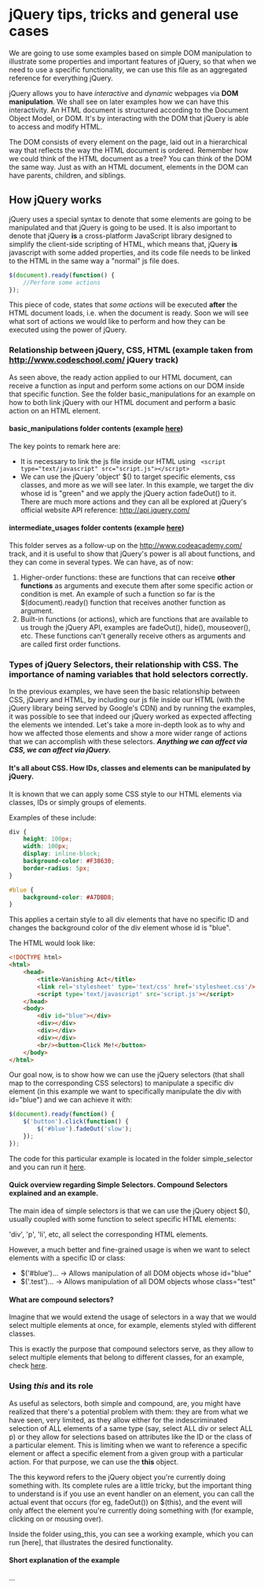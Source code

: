# jQuery tips, tricks and general use cases

We are going to use some examples based on simple DOM manipulation to illustrate some properties and important features of jQuery, so that when we need to use a specific functionality, we can use this file as an aggregated reference for everything jQuery.

jQuery allows you to have _interactive_ and _dynamic_ webpages via **DOM manipulation**. We shall see on later examples how we can have this interactivity. An HTML document is structured according to the Document Object Model, or DOM. It's by interacting with the DOM that jQuery is able to access and modify HTML.

The DOM consists of every element on the page, laid out in a hierarchical way that reflects the way the HTML document is ordered. Remember how we could think of the HTML document as a tree? You can think of the DOM the same way. Just as with an HTML document, elements in the DOM can have parents, children, and siblings.

## How jQuery works

jQuery uses a special syntax to denote that some elements are going to be manipulated and that jQuery is going to be used. It is also important to denote that jQuery **is** a cross-platform JavaScript library designed to simplify the client-side scripting of HTML, which means that, jQuery **is** javascript with some added properties, and its code file needs to be linked to the HTML in the same way a "normal" js file does.

```javascript
$(document).ready(function() {
    //Perform some actions
});
```
This piece of code, states that _some actions_ will be executed **after** the HTML document loads, i.e. when the document is ready. Soon we will see what sort of actions we would like to perform and how they can be executed using the power of jQuery.

### Relationship between jQuery, CSS, HTML (example taken from http://www.codeschool.com/ jQuery track)

As seen above, the ready action applied to our HTML document, can receive a function as input and perform some actions on our DOM inside that specific function. See the folder basic_manipulations for an example on how to both link jQuery with our HTML document and perform a basic action on an HTML element.

#### basic_manipulations folder contents (example [here](https://cdn.rawgit.com/bruno-oliveira/theodinprojectExercises/master/Tips_JS_%26_jQuery/basic_manipulations/index.html))

The key points to remark here are:

* It is necessary to link the js file inside our HTML using ``` <script type="text/javascript" src="script.js"></script>```
* We can use the jQuery 'object' $() to target specific elements, css classes, and more as we will see later. In this example, we target the div whose id is "green" and we apply the jQuery action fadeOut() to it. There are much more actions and they can all be explored at jQuery's official website API reference: http://api.jquery.com/ 

#### intermediate_usages folder contents (example [here](https://cdn.rawgit.com/bruno-oliveira/theodinprojectExercises/master/Tips_JS_%26_jQuery/intermediate_usage/index.html))

This folder serves as a follow-up on the http://www.codeacademy.com/ track, and it is useful to show that jQuery's power is all about functions, and they can come in several types. We can have, as of now:

1. Higher-order functions: these are functions that can receive **other functions** as arguments and execute them after some specific action or condition is met. An example of such a function so far is the $(document).ready() function that receives another function as argument.
2. Built-in functions (or actions), which are functions that are available to us trough the jQuery API, examples are fadeOut(), hide(), mouseover(), etc. These functions can't generally receive others as arguments and are called first order functions.

### Types of jQuery Selectors, their relationship with CSS. The importance of naming variables that hold selectors correctly.

In the previous examples, we have seen the basic relationship between CSS, jQuery and HTML, by including our js file inside our HTML (with the jQuery library being served by Google's CDN) and by running the examples, it was possible to see that indeed our jQuery worked as expected affecting the elements we intended. Let's take a more in-depth look as to why and how we affected those elements and show a more wider range of actions that we can accomplish with these selectors. **_Anything we can affect via CSS, we can affect via jQuery._**

#### It's all about CSS. How IDs, classes and elements can be manipulated by jQuery.

It is known that we can apply some CSS style to our HTML elements via classes, IDs or simply groups of elements.

Examples of these include:

```css
div {
    height: 100px;
    width: 100px;
    display: inline-block;
    background-color: #F38630;
    border-radius: 5px;
}

#blue {
    background-color: #A7DBD8;
}
```

This applies a certain style to all div elements that have no specific ID and changes the background color of the div element whose id is "blue".

The HTML would look like:

```html
<!DOCTYPE html>
<html>
    <head>
		<title>Vanishing Act</title>
        <link rel='stylesheet' type='text/css' href='stylesheet.css'/>
        <script type='text/javascript' src='script.js'></script>
	</head>
	<body>
        <div id="blue"></div>
        <div></div>
        <div></div>
        <div></div>
        <br/><button>Click Me!</button>
	</body>
</html>
```
Our goal now, is to show how we can use the jQuery selectors (that shall map to the corresponding CSS selectors) to manipulate a specific div element (in this example we want to specifically manipulate the div with id="blue") and we can achieve it with:

```javascript
$(document).ready(function() {
    $('button').click(function() {
        $('#blue').fadeOut('slow');
    });
});
```
The code for this particular example is located in the folder simple_selector and you can run it [here](https://cdn.rawgit.com/bruno-oliveira/theodinprojectExercises/master/Tips_JS_%26_jQuery/simple_selector/index.html).

#### Quick overview regarding Simple Selectors. Compound Selectors explained and an example.

The main idea of simple selectors is that we can use the jQuery object $(), usually coupled with some function to select specific HTML elements:

'div', 'p', 'li', etc, all select the corresponding HTML elements.

However, a much better and fine-grained usage is when we want to select elements with a specific ID or class:

* $('#blue')... -> Allows manipulation of all DOM objects whose id="blue"
* $('.test')... -> Allows manipulation of all DOM objects whose class="test"

#### What are compound selectors?

Imagine that we would extend the usage of selectors in a way that we would select multiple elements at once, for example, elements styled with different classes.

This is exactly the purpose that compound selectors serve, as they allow to select multiple elements that belong to different classes, for an example, check [here](https://cdn.rawgit.com/bruno-oliveira/theodinprojectExercises/master/Tips_JS_%26_jQuery/compound_selector/index.html).

### Using _this_ and its role

As useful as selectors, both simple and compound, are, you might have realized that there's a potential problem with them: they are from what we have seen, very limited, as they allow either for the indescriminated selection of ALL elements of a same type (say, select ALL div or select ALL p) or they allow for selections based on attributes like the ID or the class of a particular element. This is limiting when we want to reference a specific element or affect a specific element from a given group with a particular action. For that purpose, we can use the **this** object.

The this keyword refers to the jQuery object you're currently doing something with. Its complete rules are a little tricky, but the important thing to understand is if you use an event handler on an element, you can call the actual event that occurs (for eg, fadeOut()) on $(this), and the event will only affect the element you're currently doing something with (for example, clicking on or mousing over).

Inside the folder using_this, you can see a working example, which you can run [here], that illustrates the desired functionality.

#### Short explanation of the example

...

